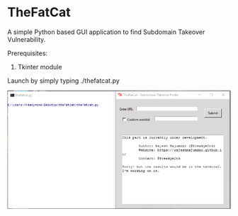 # TheFatCat
A simple Python based GUI application to find Subdomain Takeover Vulnerability.

Prerequisites:
1. Tkinter module

Launch by simply typing ./thefatcat.py


![alt tag](https://github.com/rajeshmajumdar/TheFatCat/blob/master/ScreenShots/thefatcat.png)
